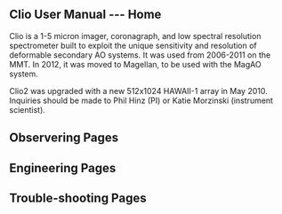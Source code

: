 ## Clio User Manual --- Home
Clio is a 1-5 micron imager, coronagraph, and low spectral resolution spectrometer built to exploit the unique sensitivity and resolution of deformable secondary AO systems. It was used from 2006-2011 on the MMT. In 2012, it was moved to Magellan, to be used with the MagAO system.

Clio2 was upgraded with a new 512x1024 HAWAII-1 array in May 2010. Inquiries should be made to Phil Hinz (PI) or Katie Morzinski (instrument scientist).

## Observering Pages

## Engineering Pages

## Trouble-shooting Pages

